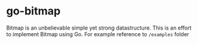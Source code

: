 # go-bitmap

Bitmap is an unbelievable simple yet strong datastructure. This is an effort to implement Bitmap using Go. For example reference to `/examples` folder
